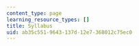 ```yaml
---
content_type: page
learning_resource_types: []
title: Syllabus
uid: ab35c551-9643-137d-12e7-368012c75ec0
---
```

